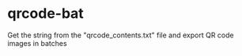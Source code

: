 # qrcode-bat
Get the string from the "qrcode_contents.txt" file and export QR code images in batches
